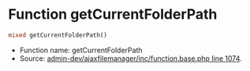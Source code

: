 Function getCurrentFolderPath
===========================





```php
mixed getCurrentFolderPath()
```

* Function name: getCurrentFolderPath
* Source: [admin-dev/ajaxfilemanager/inc/function.base.php line 1074](https://github.com/PrestaShop/PrestaShop/blob/1.5.0.9/admin-dev/ajaxfilemanager/inc/function.base.php#L1074).

